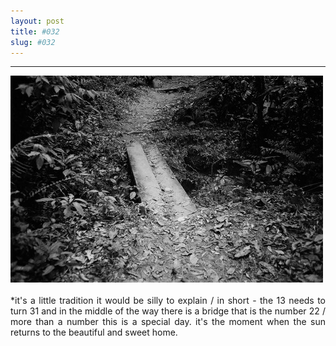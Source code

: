 ```yaml
---
layout: post
title: #032
slug: #032
---
```

---
<p class="description" style="text-align: justify;">
  <img src="/assets/danilo-luna-earlyworks-03.jpg" />
  <br>
  <br>
*it's a little tradition it would be silly to explain / in short - the 13 needs to turn 31 and in the middle of the way there is a bridge that is the number 22 / more than a number this is a special day. it's the moment when the sun returns to the beautiful and sweet home.
<br>
  <br>
